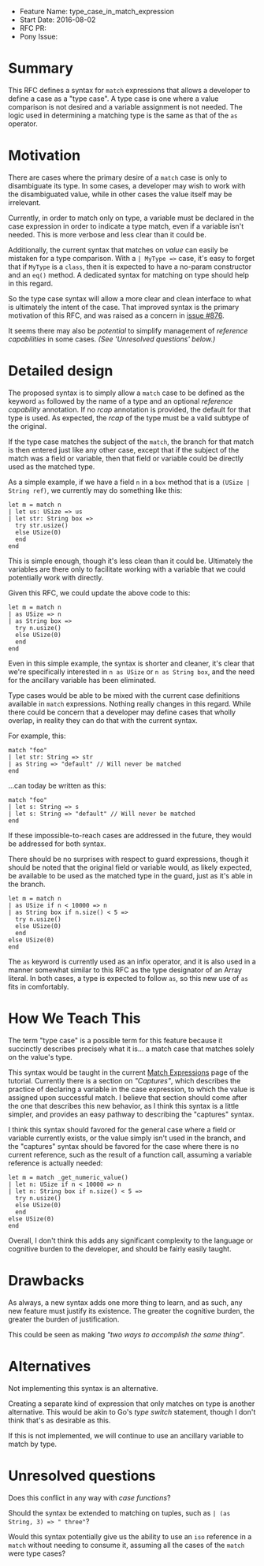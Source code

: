 - Feature Name: type_case_in_match_expression
- Start Date: 2016-08-02
- RFC PR:
- Pony Issue:

# Summary

This RFC defines a syntax for `match` expressions that allows a developer to define a case as a "type case". A type case is one where a value comparison is not desired and a variable assignment is not needed. The logic used in determining a matching type is the same as that of the `as` operator.

# Motivation

There are cases where the primary desire of a `match` case is only to disambiguate its type. In some cases, a developer may wish to work with the disambiguated value, while in other cases the value itself may be irrelevant.

Currently, in order to match only on type, a variable must be declared in the case expression in order to indicate a type match, even if a variable isn't needed. This is more verbose and less clear than it could be.

Additionally, the current syntax that matches on *value* can easily be mistaken for a type comparison. With a `| MyType =>` case, it's easy to forget that if `MyType` is a `class`, then it is expected to have a no-param constructor and an `eq()` method. A dedicated syntax for matching on type should help in this regard.

So the type case syntax will allow a more clear and clean interface to what is ultimately the intent of the case. That improved syntax is the primary motivation of this RFC, and was raised as a concern in [issue #876](https://github.com/ponylang/ponyc/issues/876).

It seems there may also be *potential* to simplify management of *reference capabilities* in some cases. *(See 'Unresolved questions' below.)*

# Detailed design

The proposed syntax is to simply allow a `match` case to be defined as the keyword `as` followed by the name of a type and an optional *reference capability* annotation. If no *rcap* annotation is provided, the default for that type is used. As expected, the *rcap* of the type must be a valid subtype of the original.

If the type case matches the subject of the `match`, the branch for that match is then entered just like any other case, except that if the subject of the match was a field or variable, then that field or variable could be directly used as the matched type.

As a simple example, if we have a field `n` in a `box` method that is a `(USize | String ref)`, we currently may do something like this:

``` pony
let m = match n
| let us: USize => us
| let str: String box =>
  try str.usize()
  else USize(0)
  end
end
```

This is simple enough, though it's less clean than it could be. Ultimately the variables are there only to facilitate working with a variable that we could potentially work with directly.

Given this RFC, we could update the above code to this:

``` pony
let m = match n
| as USize => n
| as String box =>
  try n.usize()
  else USize(0)
  end
end
```

Even in this simple example, the syntax is shorter and cleaner, it's clear that we're specifically interested in `n as USize` or `n as String box`, and the need for the ancillary variable has been eliminated.

Type cases would be able to be mixed with the current case definitions available in `match` expressions. Nothing really changes in this regard. While there could be concern that a developer may define cases that wholly overlap, in reality they can do that with the current syntax.

For example, this:

``` pony
match "foo"
| let str: String => str
| as String => "default" // Will never be matched
end
```

...can today be written as this:

``` pony
match "foo"
| let s: String => s
| let s: String => "default" // Will never be matched
end
```

If these impossible-to-reach cases are addressed in the future, they would be addressed for both syntax.

There should be no surprises with respect to guard expressions, though it should be noted that the original field or variable would, as likely expected, be available to be used as the matched type in the guard, just as it's able in the branch.

``` pony
let m = match n
| as USize if n < 10000 => n
| as String box if n.size() < 5 =>
  try n.usize()
  else USize(0)
  end
else USize(0)
end
```

The `as` keyword is currently used as an infix operator, and it is also used in a manner somewhat similar to this RFC as the type designator of an Array literal. In both cases, a type is expected to follow `as`, so this new use of `as` fits in comfortably.

# How We Teach This

The term "type case" is a possible term for this feature because it succinctly describes precisely what it is... a match case that matches solely on the value's type.

This syntax would be taught in the current [Match Expressions](http://tutorial.ponylang.org/pattern-matching/match.html) page of the tutorial. Currently there is a section on *"Captures"*, which describes the practice of declaring a variable in the case expression, to which the value is assigned upon successful match. I believe that section should come after the one that describes this new behavior, as I think this syntax is a little simpler, and provides an easy pathway to describing the "captures" syntax.

I think this syntax should favored for the general case where a field or variable currently exists, or the value simply isn't used in the branch, and the "captures" syntax should be favored for the case where there is no current reference, such as the result of a function call, assuming a variable reference is actually needed:

``` pony
let m = match _get_numeric_value()
| let n: USize if n < 10000 => n
| let n: String box if n.size() < 5 =>
  try n.usize()
  else USize(0)
  end
else USize(0)
end
```

Overall, I don't think this adds any significant complexity to the language or cognitive burden to the developer, and should be fairly easily taught.

# Drawbacks

As always, a new syntax adds one more thing to learn, and as such, any new feature must justify its existence. The greater the cognitive burden, the greater the burden of justification.

This could be seen as making *"two ways to accomplish the same thing"*.

# Alternatives

Not implementing this syntax is an alternative.

Creating a separate kind of expression that only matches on type is another alternative. This would be akin to Go's *type switch* statement, though I don't think that's as desirable as this.

If this is not implemented, we will continue to use an ancillary variable to match by type.

# Unresolved questions

Does this conflict in any way with *case functions*?

Should the syntax be extended to matching on tuples, such as `| (as String, 3) => " three"`?

Would this syntax potentially give us the ability to use an `iso` reference in a `match` without needing to consume it, assuming all the cases of the `match` were type cases?
